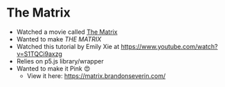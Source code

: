 # The Matrix

- Watched a movie called [The Matrix](https://en.wikipedia.org/wiki/The_Matrix)
- Wanted to make *THE MATRIX*
- Watched this tutorial by Emily Xie at https://www.youtube.com/watch?v=S1TQCi9axzg
- Relies on p5.js library/wrapper
- Wanted to make it Pink 😍
  - View it here: https://matrix.brandonseverin.com/
